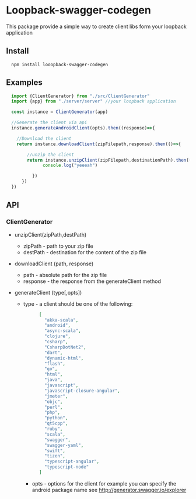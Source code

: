 # Loopback-swagger-codegen
This package provide a simple way to create client libs form your loopback application

## Install   
```
  npm install looopback-swagger-codegen
```

## Examples  

```javascript
  import {ClientGenerator} from "./src/ClientGenerator"
  import {app} from "./server/server" //your loopback application

  const instance = ClientGenerator(app)

  //Generate the client via api
  instance.generateAndroidClient(opts).then((response)=>{

    //Download the client
    return instance.downloadClient(zipFilepath,response).then(()=>{

        //unzip the client
        return instance.unzipClient(zipFilepath,destinationPath).then(()=>{
              console.log("yeeeah")

          })
      })
  })


```


## API
### ClientGenerator

* unzipClient(zipPath,destPath)
  * zipPath - path to your zip file
  * destPath - destination for the content of the zip file

* downloadClient (path, response)
  * path - absolute path for the zip file
  * response - the response from the generateClient method

* generateClient (type[,opts])
  * type - a client should be one of the following:
    ```json
          [
            "akka-scala",
            "android",
            "async-scala",
            "clojure",
            "csharp",
            "CsharpDotNet2",
            "dart",
            "dynamic-html",
            "flash",
            "go",
            "html",
            "java",
            "javascript",
            "javascript-closure-angular",
            "jmeter",
            "objc",
            "perl",
            "php",
            "python",
            "qt5cpp",
            "ruby",
            "scala",
            "swagger",
            "swagger-yaml",
            "swift",
            "tizen",
            "typescript-angular",
            "typescript-node"
          ]
    ```
    * opts - options for the client for example you can specify the android package name see http://generator.swagger.io/explorer   
